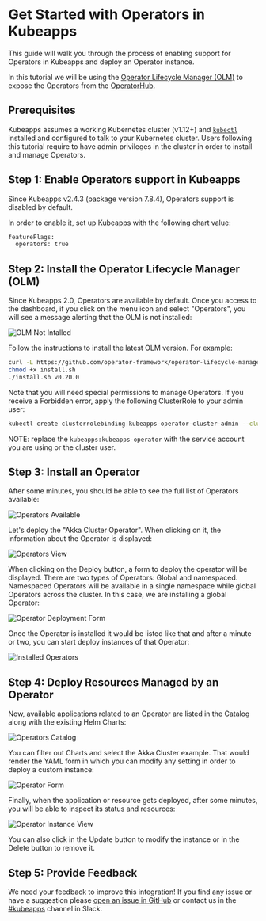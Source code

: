 # Get Started with Operators in Kubeapps

This guide will walk you through the process of enabling support for Operators in Kubeapps and deploy an Operator instance.

In this tutorial we will be using the [Operator Lifecycle Manager (OLM)](https://github.com/operator-framework/operator-lifecycle-manager) to expose the Operators from the [OperatorHub](https://operatorhub.io/).

## Prerequisites

Kubeapps assumes a working Kubernetes cluster (v1.12+) and [`kubectl`](https://kubernetes.io/docs/tasks/tools/install-kubectl/) installed and configured to talk to your Kubernetes cluster. Users following this tutorial require to have admin privileges in the cluster in order to install and manage Operators.

## Step 1: Enable Operators support in Kubeapps

Since Kubeapps v2.4.3 (package version 7.8.4), Operators support is disabled by default.

In order to enable it, set up Kubeapps with the following chart value:

```bash
featureFlags:
  operators: true
```

## Step 2: Install the Operator Lifecycle Manager (OLM)

Since Kubeapps 2.0, Operators are available by default. Once you access to the dashboard, if you click on the menu icon and select "Operators", you will see a message alerting that the OLM is not installed:

![OLM Not Intalled](../img/OLM-not-installed.png)

Follow the instructions to install the latest OLM version. For example:

```bash
curl -L https://github.com/operator-framework/operator-lifecycle-manager/releases/download/v0.20.0/install.sh -o install.sh
chmod +x install.sh
./install.sh v0.20.0
```

Note that you will need special permissions to manage Operators. If you receive a Forbidden error, apply the following ClusterRole to your admin user:

```bash
kubectl create clusterrolebinding kubeapps-operator-cluster-admin --clusterrole=cluster-admin --serviceaccount kubeapps:kubeapps-operator
```

NOTE: replace the `kubeapps:kubeapps-operator` with the service account you are using or the cluster user.

## Step 3: Install an Operator

After some minutes, you should be able to see the full list of Operators available:

![Operators Available](../img/operators-available.png)

Let's deploy the "Akka Cluster Operator". When clicking on it, the information about the Operator is displayed:

![Operators View](../img/operator-view.png)

When clicking on the Deploy button, a form to deploy the operator will be displayed. There are two types of Operators: Global and namespaced. Namespaced Operators will be available in a single namespace while global Operators across the cluster. In this case, we are installing a global Operator:

![Operator Deployment Form](../img/operator-deployment.png)

Once the Operator is installed it would be listed like that and after a minute or two, you can start deploy instances of that Operator:

![Installed Operators](../img/installed-operators.png)

## Step 4: Deploy Resources Managed by an Operator

Now, available applications related to an Operator are listed in the Catalog along with the existing Helm Charts:

![Operators Catalog](../img/operator-catalog.png)

You can filter out Charts and select the Akka Cluster example. That would render the YAML form in which you can modify any setting in order to deploy a custom instance:

![Operator Form](../img/operator-form.png)

Finally, when the application or resource gets deployed, after some minutes, you will be able to inspect its status and resources:

![Operator Instance View](../img/operator-instance-view.png)

You can also click in the Update button to modify the instance or in the Delete button to remove it.

## Step 5: Provide Feedback

We need your feedback to improve this integration! If you find any issue or have a suggestion please [open an issue in GitHub](https://github.com/kubeapps/kubeapps/issues/new) or contact us in the [#kubeapps](https://kubernetes.slack.com/messages/kubeapps) channel in Slack.
